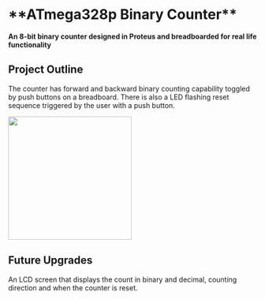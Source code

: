 <h1> **ATmega328p Binary Counter**</h1>

<p>
  <strong>An 8-bit binary counter designed in Proteus and breadboarded for real life functionality</strong>
</p>

<h2>Project Outline</h2>

The counter has forward and backward binary counting capability toggled by push buttons on a breadboard. There is also a LED flashing reset sequence triggered by the user with a push button.

<img src="https://github.com/user-attachments/assets/bb801589-f0ad-484f-b01f-e2c8adca9450" width="250" style="margin-right: 200px;" />


<h2>Future Upgrades</h2>

An LCD screen that displays the count in binary and decimal, counting direction and when the counter is reset.





